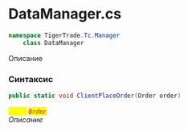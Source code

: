 
# DataManager.cs
```csharp
namespace TigerTrade.Tc.Manager  
    class DataManager
```

Описание

### Синтаксис
```csharp
public static void ClientPlaceOrder(Order order)
```

<mark style="color:yellow;">`order`</mark> <mark style="color:red;">*`Order`*</mark>  
 *Описание*  
  

                    
                    